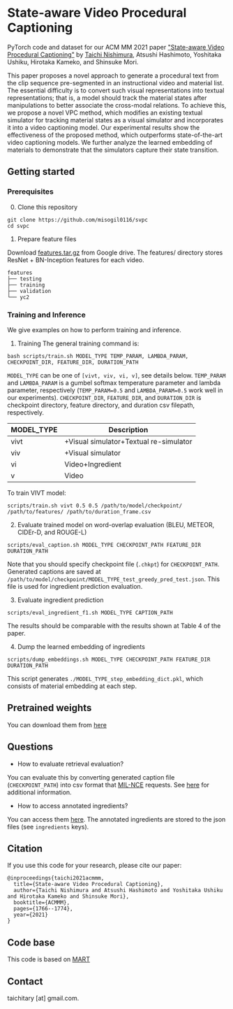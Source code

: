 State-aware Video Procedural Captioning
=====
PyTorch code and dataset for our ACM MM 2021 paper ["State-aware Video Procedural Captioning"](https://dl.acm.org/doi/abs/10.1145/3474085.3475322)
by [Taichi Nishimura](https://misogil0116.github.io/nishimura/), Atsushi Hashimoto, Yoshitaka Ushiku, Hirotaka Kameko, and Shinsuke Mori.

This paper proposes a novel approach to generate a procedural text from the clip sequence pre-segmented in an instructional video and material list.
The essential difficulty is to convert such visual representations into textual representations; that is, a model should track the material states after manipulations to better associate the cross-modal relations.
To achieve this, we propose a novel VPC method, which modifies an existing textual simulator for tracking material states as a visual simulator and incorporates it into a video captioning model.
Our experimental results show the effectiveness of the proposed method, which outperforms state-of-the-art video captioning models.
We further analyze the learned embedding of materials to demonstrate that the simulators capture their state transition.

## Getting started
### Prerequisites
0. Clone this repository
```
git clone https://github.com/misogil0116/svpc
cd svpc
```

1. Prepare feature files

Download [features.tar.gz](https://drive.google.com/file/d/1T5COAiqhIgqKvHzzsY2bw29fSuX68E39/view?usp=sharing) from Google drive.
The features/ directory stores ResNet + BN-Inception features for each video.
```
features
├── testing
├── training
├── validation
└── yc2
```

### Training and Inference
We give examples on how to perform training and inference.

1. Training
The general training command is:
```
bash scripts/train.sh MODEL_TYPE TEMP_PARAM, LAMBDA_PARAM, CHECKPOINT_DIR, FEATURE_DIR, DURATION_PATH
```
`MODEL_TYPE` can be one of `[vivt, viv, vi, v]`, see details below.
`TEMP_PARAM` and `LAMBDA_PARAM` is a gumbel softmax temperature parameter and lambda parameter, respectively (`TEMP_PARAM=0.5` and `LAMBDA_PARAM=0.5` work well in our experiments).
`CHECKPOINT_DIR`, `FEATURE_DIR`, and `DURATION_DIR` is checkpoint directory, feature directory, and duration csv filepath, respectively.

| MODEL_TYPE         | Description                            |
|--------------------|----------------------------------------|
| vivt               | +Visual simulator+Textual re-simulator |
| viv                | +Visual simulator                      |
| vi                 | Video+Ingredient                       |
| v                  | Video                                  |


To train VIVT model:
```
scripts/train.sh vivt 0.5 0.5 /path/to/model/checkpoint/ /path/to/features/ /path/to/duration_frame.csv
```

2. Evaluate trained model on word-overlap evaluation (BLEU, METEOR, CIDEr-D, and ROUGE-L)
```
scripts/eval_caption.sh MODEL_TYPE CHECKPOINT_PATH FEATURE_DIR DURATION_PATH
```
Note that you should specify checkpoint file (`.chkpt`) for `CHECKPOINT_PATH`.
Generated captions are saved at `/path/to/model/checkpoint/MODEL_TYPE_test_greedy_pred_test.json`.
This file is used for ingredient prediction evaluation.

3. Evaluate ingredient prediction
```
scripts/eval_ingredient_f1.sh MODEL_TYPE CAPTION_PATH
```
The results should be comparable with the results shown at Table 4 of the paper. 

4. Dump the learned embedding of ingredients
```
scripts/dump_embeddings.sh MODEL_TYPE CHECKPOINT_PATH FEATURE_DIR DURATION_PATH
```
This script generates `./MODEL_TYPE_step_embedding_dict.pkl`, which consists of material embedding at each step.

## Pretrained weights
You can download them from [here](https://drive.google.com/drive/folders/1S25vBqh_9MDf5XCw8svqhs5xaCv06Ccn?usp=sharing)

## Questions
- How to evaluate retrieval evaluation?

You can evaluate this by converting generated caption file (`CHECKPOINT_PATH`) into csv format that [MIL-NCE](https://github.com/antoine77340/MIL-NCE_HowTo100M) requests. See [here](https://github.com/antoine77340/MIL-NCE_HowTo100M#zero-shot-evaluation-retrieval-on-msr-vtt-and-youcook2) for additional information.

- How to access annotated ingredients?

You can access them [here](https://github.com/misogil0116/svpc/tree/master/densevid_eval/yc2_data).
The annotated ingredients are stored to the json files (see `ingredients` keys).

## Citation
If you use this code for your research, please cite our paper:
```
@inproceedings{taichi2021acmmm,
  title={State-aware Video Procedural Captioning},
  author={Taichi Nishimura and Atsushi Hashimoto and Yoshitaka Ushiku and Hirotaka Kameko and Shinsuke Mori},
  booktitle={ACMMM},
  pages={1766--1774},
  year={2021}
}
```

## Code base
This code is based on [MART](https://github.com/jayleicn/recurrent-transformer)

## Contact
taichitary [at] gmail.com.
